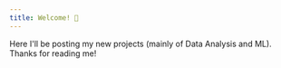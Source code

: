 ```yaml
---
title: Welcome! 🎈
---
```


Here I'll be posting my new projects (mainly of Data Analysis and ML). Thanks for reading me!

